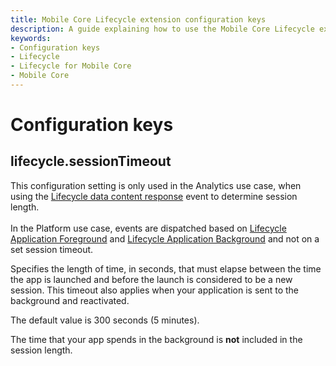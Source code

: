 ```yaml
---
title: Mobile Core Lifecycle extension configuration keys
description: A guide explaining how to use the Mobile Core Lifecycle extension configuration keys.
keywords:
- Configuration keys
- Lifecycle
- Lifecycle for Mobile Core
- Mobile Core
---
```


# Configuration keys

## lifecycle.sessionTimeout

<InlineAlert variant="warning" slots="text"/>

This configuration setting is only used in the Analytics use case, when using the [Lifecycle data content response](./event-reference.md#lifecycle-data-content-response) event to determine session length. <br/><br/> In the Platform use case, events are dispatched based on [Lifecycle Application Foreground](./event-reference.md#lifecycle-application-foreground) and [Lifecycle Application Background](./event-reference.md#lifecycle-application-background) and not on a set session timeout.

Specifies the length of time, in seconds, that must elapse between the time the app is launched and before the launch is considered to be a new session. This timeout also applies when your application is sent to the background and reactivated.

The default value is 300 seconds (5 minutes).

<InlineAlert variant="info" slots="text"/>

The time that your app spends in the background is **not** included in the session length.